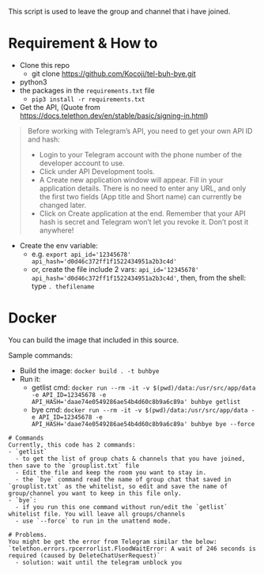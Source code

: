 This script is used to leave the group and channel that i have joined.

# Requirement & How to
- Clone this repo
  - git clone https://github.com/Kocoji/tel-buh-bye.git
- python3 
- the packages in the `requirements.txt` file 
  - `pip3 install -r requirements.txt`
- Get the API, (Quote from https://docs.telethon.dev/en/stable/basic/signing-in.html)
> Before working with Telegram’s API, you need to get your own API ID and hash:
> - Login to your Telegram account with the phone number of the developer account to use.
> - Click under API Development tools.
> - A Create new application window will appear. Fill in your application details. There is no need to enter any URL, and only the first two fields (App title and Short name) can currently be changed later.
> - Click on Create application at the end. Remember that your API hash is secret and Telegram won’t let you revoke it. Don’t post it anywhere!
- Create the env variable: 
  - e.g. `export api_id='12345678' api_hash='d0d46c372ff1f1522434951a2b3c4d'`
  - or, create the file include 2 vars: `api_id='12345678' api_hash='d0d46c372ff1f1522434951a2b3c4d'`, then, from the shell: type `. thefilename`

# Docker
You can build the image that included in this source.

Sample commands:
- Build the image: `docker build . -t buhbye`
- Run it:
  - getlist cmd: `docker run --rm -it -v $(pwd)/data:/usr/src/app/data -e API_ID=12345678 -e API_HASH='daae74e0549286ae54b4d60c8b9a6c89a' buhbye getlist`
  - bye cmd: `docker run --rm -it -v $(pwd)/data:/usr/src/app/data -e API_ID=12345678 -e API_HASH='daae74e0549286ae54b4d60c8b9a6c89a' buhbye bye --force`
```
# Commands
Currently, this code has 2 commands:
- `getlist`
  - to get the list of group chats & channels that you have joined, then save to the `grouplist.txt` file
  - Edit the file and keep the room you want to stay in.
  - the `bye` command read the name of group chat that saved in `grouplist.txt` as the whitelist, so edit and save the name of group/channel you want to keep in this file only. 
- `bye`:
  - if you run this one command without run/edit the `getlist` whitelist file. You will leave all groups/channels 
  - use `--force` to run in the unattend mode.

# Problems.
You might be get the error from Telegram similar the below:
`telethon.errors.rpcerrorlist.FloodWaitError: A wait of 246 seconds is required (caused by DeleteChatUserRequest)`
  - solution: wait until the telegram unblock you